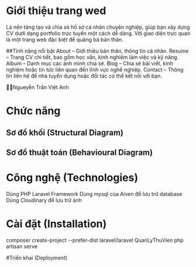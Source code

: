 # Giới thiệu trang wed
Là nền tảng tạo và chia sẻ hồ sơ cá nhân chuyên nghiệp, giúp bạn xây dựng CV dưới dạng portfolio trực tuyến một cách dễ dàng. Với giao diện trực quan là một trang web đặc biệt để quảng bá bản thân.

##Tính năng nổi bật
About – Giới thiệu bản thân, thông tin cá nhân.
Resume – Trang CV chi tiết, bao gồm học vấn, kinh nghiệm làm việc và kỹ năng.
Album – Danh mục các ảnh mình chia sẽ.
Blog – Chia sẻ bài viết, kinh nghiệm hoặc tin tức liên quan đến lĩnh vực nghề nghiệp.
Contact – Thông tin liên hệ để nhà tuyển dụng hoặc đối tác có thể kết nối với bạn.

👨‍💻Ngueyễn Trần Việt Anh

# Chức năng

## Sơ đồ khối (Structural Diagram)

## Sơ đồ thuật toán (Behavioural Diagram)

# Công nghệ (Technologies)

Dùng PHP Laravel Framework
Dùng mysql của Aiven để lưu trữ database
Dùng Cloudinary để lưu trữ ảnh
# Cài đặt (Installation)

composer create-project --prefer-dist laravel/laravel QuanLyThuVien
php artisan serve

#Triển khai (Deployment)
